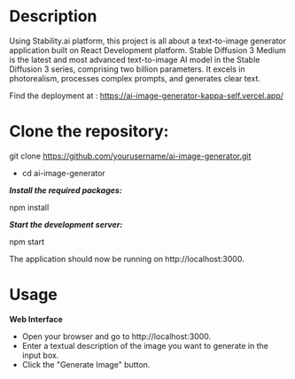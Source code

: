 # **Description** 

Using Stability.ai platform, this project is all about a text-to-image generator application built on React Development platform.
Stable Diffusion 3 Medium is the latest and most advanced text-to-image AI model in the Stable Diffusion 3 series, comprising two billion parameters. It excels in photorealism, processes complex prompts, and generates clear text. 

Find the deployment at : https://ai-image-generator-kappa-self.vercel.app/ 

# **Clone the repository:**

git clone https://github.com/yourusername/ai-image-generator.git
- cd ai-image-generator

***Install the required packages:***

npm install

***Start the development server:***

npm start

The application should now be running on http://localhost:3000.

# **Usage**

**Web Interface**
- Open your browser and go to http://localhost:3000.
- Enter a textual description of the image you want to generate in the input box.
- Click the "Generate Image" button.
